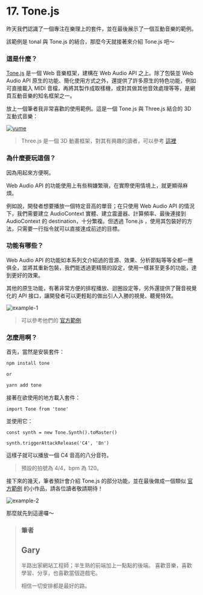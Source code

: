 # 17. Tone.js

昨天我們認識了一個專注在樂理上的套件，並在最後展示了一個互動音樂的範例。

該範例是 tonal 與 Tone.js 的結合，那麼今天就接著來介紹 Tone.js 吧～

### 這是什麼？

[Tone.js](https://github.com/Tonejs/Tone.js) 是一個 Web 音樂框架，建構在 Web Audio API 之上。除了包裝並 Web Audio API 原生的功能、簡化使用方式之外，還提供了許多原生的特色功能，例如可直接載入 MIDI 音檔，再將其製作成取樣機，或對其做其他音效處理等等，是網頁互動音樂的知名框架之一。

放上一個筆者我非常喜歡的使用範例。這是一個 Tone.js 與 Three.js 結合的 3D 互動式音樂：

[![yume](https://i.imgur.com/qCbzjGp.png)
](http://www.unseen-music.com/yume/)

> Three.js 是一個 3D 動畫框架，對其有興趣的讀者，可以參考 [這裡](https://ithelp.ithome.com.tw/users/20107572/ironman/1782)

### 為什麼要玩這個？

因為用起來方便啊。

Web Audio API 的功能使用上有些稍嫌繁瑣，在實際使用情境上，就更顯得麻煩。

例如說，開發者想要播放一個特定音高的單音；在只使用 Web Audio API 的情況下，我們需要建立 AudioContext 實體、建立震盪器、計算頻率、最後連接到 AudioContext 的 destination，十分繁複。但透過 Tone.js ，使用其包裝好的方法，只需要一行指令就可以直接達成前述的目標。

### 功能有哪些？

Web Audio API 的功能如本系列文介紹過的音源、效果、分析節點等等全都一應俱全，並將其重新包裝，我們能透過更精簡的設定，使用一樣甚至更多的功能，達到更好的效果。

其他的原生功能，有著非常方便的排程播放、迴圈設定等，另外還提供了聲音視覺化的 API 接口，讓開發者可以更輕鬆的做出引人入勝的視覺、聽覺特效。

![example-1](https://i.imgur.com/tCCHBbJ.png)

> 可以參考他們的 [官方範例](https://tonejs.github.io/examples/#mixer)

### 怎麼用啊？

首先，當然是安裝套件：

```cs
npm install tone

or

yarn add tone
```

接著在欲使用的地方載入套件：

```javascript=
import Tone from 'tone'
```

並使用它：

```javascript=
const synth = new Tone.Synth().toMaster()

synth.triggerAttackRelease('C4', '8n')
```

這樣子就可以播放一個 C4 音高的八分音符。

> 預設的拍號為 4/4，bpm 為 120。

接下來的幾天，筆者預計會介紹 Tone.js 的部分功能，並在最後做成一個類似 [官方範例](https://tonejs.github.io/examples/#stepSequencer) 的小作品，請各位讀者敬請期待！

![example-2](https://i.imgur.com/E1bb5vF.png)

那麼就先到這邊囉～

> ### 筆者
>
> ## Gary
>
> 半路出家網站工程師；半生熟的前端加上一點點的後端。
> 喜歡音樂，喜歡學習、分享，也喜歡當個遊戲宅。
>
> 相信一切安排都是最好的路。
